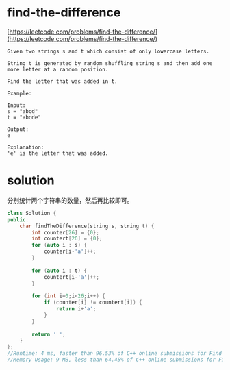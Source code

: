 # find-the-difference

[https://leetcode.com/problems/find-the-difference/](https://leetcode.com/problems/find-the-difference/)

```
Given two strings s and t which consist of only lowercase letters.

String t is generated by random shuffling string s and then add one more letter at a random position.

Find the letter that was added in t.

Example:

Input:
s = "abcd"
t = "abcde"

Output:
e

Explanation:
'e' is the letter that was added.
```

# solution

分别统计两个字符串的数量，然后再比较即可。

```c++
class Solution {
public:
    char findTheDifference(string s, string t) {
        int counter[26] = {0};
        int countert[26] = {0};
        for (auto i : s) {
            counter[i-'a']++;
        }
        
        for (auto i : t) {
            countert[i-'a']++;
        }
        
        for (int i=0;i<26;i++) {
            if (counter[i] != countert[i]) {
                return i+'a';
            }
        }
        
        return ' ';
    }
};
//Runtime: 4 ms, faster than 96.53% of C++ online submissions for Find the Difference.
//Memory Usage: 9 MB, less than 64.45% of C++ online submissions for Find the Difference.
```